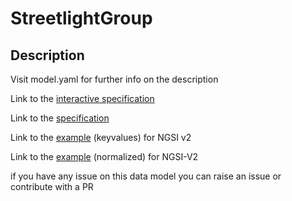 # StreetlightGroup

## Description 

Visit model.yaml for further info on the description

Link to the [interactive specification](https://swagger.lab.fiware.org/?url=https://smart-data-models.github.io/dataModel.Streetlighting/StreetlightGroup/swagger.yaml)

Link to the [specification](https://smart-data-models.github.io/dataModel.Streetlighting/StreetlightGroup/doc/spec.md)

Link to the [example](https://smart-data-models.github.io/dataModel.Streetlighting/StreetlightGroup/examples/example.json) (keyvalues) for NGSI v2

Link to the [example](https://smart-data-models.github.io/dataModel.Streetlighting/StreetlightGroup/examples/example-normalized.json) (normalized) for NGSI-V2


 if you have any issue on this data model you can raise an issue or contribute with a PR